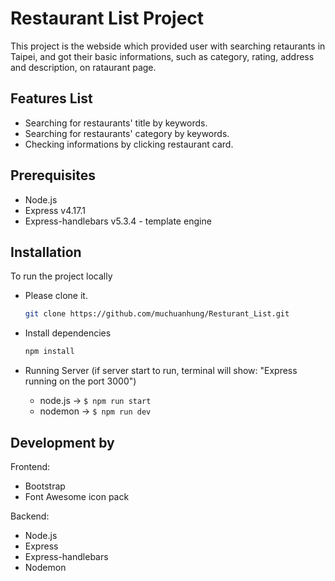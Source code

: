 # Restaurant List Project

This project is the webside which provided user with searching retaurants in Taipei, and got their basic informations, such as category, rating, address and description, on rataurant page.

## Features List

- Searching for restaurants' title by keywords.
- Searching for restaurants' category by keywords.
- Checking informations by clicking restaurant card.

## Prerequisites

- Node.js
- Express v4.17.1
- Express-handlebars v5.3.4 - template engine

## Installation

To run the project locally

- Please clone it.
  ```bash
  git clone https://github.com/muchuanhung/Resturant_List.git
  ```
- Install dependencies
  ```bash
  npm install
  ```
- Running Server (if server start to run, terminal will show: "Express running on the port 3000")

  - node.js -> <code>$ npm run start</code>
  - nodemon -> <code>$ npm run dev</code>

## Development by

Frontend:

- Bootstrap
- Font Awesome icon pack

Backend:

- Node.js
- Express
- Express-handlebars
- Nodemon
